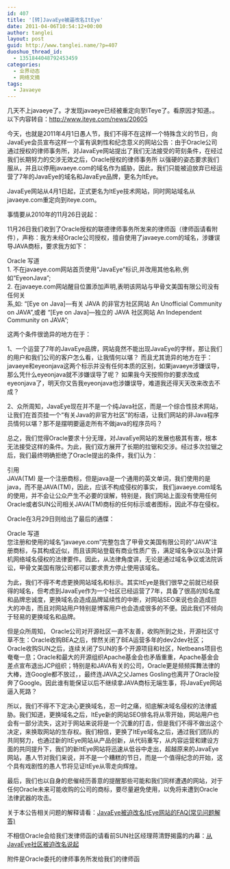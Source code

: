 ```yaml
---
id: 407
title: '[转]JavaEye被逼改名ItEye'
date: 2011-04-06T10:54:12+00:00
author: tanglei
layout: post
guid: http://www.tanglei.name/?p=407
duoshuo_thread_id:
  - 1351844048792453459
categories:
  - 业界动态
  - 网络文摘
tags:
  - Javaeye
---
```

几天不上javaeye了。才发现javaeye已经被重定向至ITeye了。看原因才知道。。以下内容转自：<http://www.iteye.com/news/20605>

今天，也就是2011年4月1日愚人节，我们不得不在这样一个特殊含义的节日，向JavaEye会员宣布这样一个富有讽刺性和纪念意义的网站公告：由于Oracle公司通过授权的律师事务所，对JavaEye网站提出了我们无法接受的苛刻条件，在经过我们长期努力的交涉无效之后，Oracle授权的律师事务所 以强硬的姿态要求我们服从，并且以停用javaeye.com的域名作为威胁，因此，我们只能被迫放弃已经运营了7年的JavaEye的域名和JavaEye品牌，更名为ItEye。

JavaEye网站从4月1日起，正式更名为ItEye技术网站，同时网站域名从javaeye.com重定向到iteye.com。

事情要从2010年的11月26日说起：

11月26日我们收到了Oracle授权的联德律师事务所发来的律师函（律师函请看附件），声称：我方未经Oracle公司授权，擅自使用了javaeye.com的域名，涉嫌误导JAVA商标，要求我方如下：

<div>
  Oracle 写道
</div>

<div>
  1. 不在javaeye.com网站首页使用“JavaEye”标识,并改用其他名称,例如“EyeonJava”;<br /> 2. 在javaeye.com网站醒目位置添加声明,表明该网站与甲骨文美国有限公司没有任何关<br /> 系,如: “[Eye on Java]—有关 JAVA 的非官方社区网站 An Unofficial Community on JAVA”,或者 “[Eye on Java]—独立的 JAVA 社区网站 An Independent Community on JAVA”;
</div>

这两个条件很诡异的地方在于：
  
1、一个运营了7年的JavaEye品牌，网站竟然不能出现JavaEye的字样，那让我们的用户和我们公司的客户怎么看，让我情何以堪？ 而且尤其诡异的地方在于：javaeye和eyeonjava这两个标示并没有任何本质的区别，如果javaeye涉嫌误导，那么凭什么eyeonjava就不涉嫌误导了呢？ 如果我今天按照你的要求改成eyeonjava了，明天你又告我eyeonjava也涉嫌误导，难道我还得天天改来改去不成？

2、众所周知，JavaEye现在并不是一个纯Java社区，而是一个综合性技术网站，让我们在首页挂一个“有关Java的非官方社区”的标语，让我们网站的非Java程序员情何以堪？那不是摆明要逼走所有不做java的程序员吗？

总之，我们觉得Oracle要求十分无理，对JavaEye网站的发展也极其有害，根本无法接受这样的条件。为此，我们双方展开了长期的拉锯和交涉。经过多次拉锯之后，我们最终明确拒绝了Oracle提出的条件，我们认为：

<div>
  引用
</div>

<div>
  JAVA(TM) 是一个注册商标，但是java是一个通用的英文单词，我们使用的是java，而不是JAVA(TM)，因此，应该不构成侵权的事实， 我们javaeye.com域名的使用，并不会让公众产生不必要的误解，特别是，我们网站上面没有使用任何Oracle或者SUN公司相关JAVA(TM)商标的任何标示或者图标，因此不存在侵权。
</div>

Oracle在3月29日则给出了最后的通牒：

<div>
  Oracle 写道
</div>

<div>
  您注册和使用的域名“javaeye.com”完整包含了甲骨文美国有限公司的“JAVA”注册商标，与其构成近似，而且该网站登载有商业性质广告，满足域名争议以及计算机网络域名侵权的法律要件。因此，从法律角度讲，无论是通过域名争议或法院诉讼，甲骨文美国有限公司都可以要求贵方停止使用该域名。
</div>

为此，我们不得不考虑更换网站域名和标示。其实ItEye是我们很早之前就已经获得的域名，但考虑到JavaEye作为一个社区已经运营了7年，具备了很高的知名度和品牌忠诚度，更换域名会造成品牌延续性的中断，对网站SEO来说也会造成巨大的冲击，而且对网站用户特别是博客用户也会造成很多的不便。因此我们不倾向于轻易的更换域名和品牌。

但是众所周知， Oracle公司对开源社区一直不友善，收购所到之处，开源社区寸草不生：Oracle收购BEA之后，悍然关闭了BEA运营多年的dev2dev社区；Oracle收购SUN之后，连续关闭了SUN的多个开源项目和社区，Netbeans项目也奄奄一息；Oracle和最大的开源组织Apache基金会也矛盾重重，Apache基金会差点宣布退出JCP组织；特别是和JAVA有关的公司，Oracle更是频频挥舞法律的大棒，连Google都不放过，，最终连JAVA之父James Gosling也离开了Oracle投奔了Google。因此谁有能保证以后不继续拿JAVA商标无端生事，将JavaEye网站逼入死路？

所以，我们不得不下定决心更换域名，忍一时之痛，彻底解决域名侵权的法律威胁。我们知道，更换域名之后，ItEye新的网站SEO排名将从零开始，网站用户也会有一部分流失，这对于网站来说将是一个沉重的打击，但是我们不得不做出这个决定，来换取网站的生存权。我们相信，更换了ItEye域名之后，通过我们团队的共同努力，也通过新的ItEye网站从产品创新，从代码重写，从内容运营和建设方面的共同提升下，我们的新ItEye网站将迅速从低谷中走出，超越原来的JavaEye网站，愚人节对我们来说，并不是一个糟糕的节日，而是一个值得纪念的开始，这个具有戏剧性的愚人节将见证ItEye从零走向辉煌。

最后，我们也以自身的悲催经历善意的提醒那些可能和我们同样遭遇的网站，对于任何Oracle未来可能收购的公司的商标，要尽量避免使用，以免将来遭到Oracle法律武器的攻击。

关于本公告相关问题的解释请看：<a href="http://www.iteye.com/news/20625" target="_blank">JavaEye被迫改名ItEye网站的FAQ(常见问题解答)</a>
  
不相信Oracle会给我们发律师函的请看前SUN社区经理蒋清野揭露的内幕：<a href="http://www.qyjohn.net/?p=1155" target="_blank">从JavaEye社区被迫改名说起</a>

附件是Oracle委托的律师事务所发给我们的律师函
